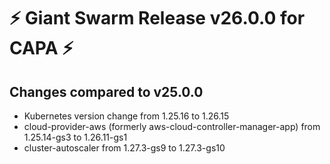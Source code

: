 # :zap: Giant Swarm Release v26.0.0 for CAPA :zap:

## Changes compared to v25.0.0

- Kubernetes version change from 1.25.16 to 1.26.15
- cloud-provider-aws (formerly aws-cloud-controller-manager-app) from 1.25.14-gs3 to 1.26.11-gs1
- cluster-autoscaler from 1.27.3-gs9 to 1.27.3-gs10
